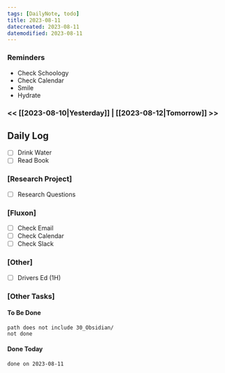 ```yaml
---
tags: [DailyNote, todo]
title: 2023-08-11
datecreated: 2023-08-11
datemodified: 2023-08-11
---
```


### Reminders
- Check Schoology
- Check Calendar
- Smile
- Hydrate

### << [[2023-08-10|Yesterday]] | [[2023-08-12|Tomorrow]] >>

## Daily Log

- [ ] Drink Water
- [ ] Read Book

### [Research Project]

 - [ ] Research Questions

### [Fluxon]

- [ ] Check Email
- [ ] Check Calendar
- [ ] Check Slack

### [Other]

- [ ] Drivers Ed (1H)

### [Other Tasks]

#### To Be Done

```tasks
path does not include 30_Obsidian/
not done
```

#### Done Today

```tasks
done on 2023-08-11
```